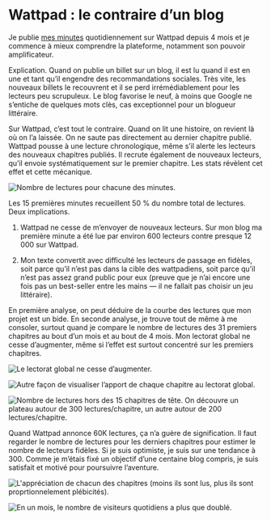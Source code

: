 # Wattpad : le contraire d’un blog

Je publie [mes minutes](http://www.wattpad.com/story/29694130-1-minute) quotidiennement sur Wattpad depuis 4 mois et je commence à mieux comprendre la plateforme, notamment son pouvoir amplificateur.<span id="more-40873"></span>

Explication. Quand on publie un billet sur un blog, il est lu quand il est en une et tant qu’il engendre des recommandations sociales. Très vite, les nouveaux billets le recouvrent et il se perd irrémédiablement pour les lecteurs peu scrupuleux. Le blog favorise le neuf, à moins que Google ne s’entiche de quelques mots clès, cas exceptionnel pour un blogueur littéraire.

Sur Wattpad, c’est tout le contraire. Quand on lit une histoire, on revient là où on l’a laissée. On ne saute pas directement au dernier chapitre publié. Wattpad pousse à une lecture chronologique, même s’il alerte les lecteurs des nouveaux chapitres publiés. Il recrute également de nouveaux lecteurs, qu’il envoie systématiquement sur le premier chapitre. Les stats révèlent cet effet et cette mécanique.

![Nombre de lectures pour chacune des minutes.](https://tcrouzet.com/images_tc/2015/05/wat1.png)

Les 15 premières minutes recueillent 50 % du nombre total de lectures. Deux implications.

1. Wattpad ne cesse de m’envoyer de nouveaux lecteurs. Sur mon blog ma première minute a été lue par environ 600 lecteurs contre presque 12 000 sur Wattpad.

2. Mon texte convertit avec difficulté les lecteurs de passage en fidèles, soit parce qu’il n’est pas dans la cible des wattpadiens, soit parce qu’il n’est pas assez grand public pour eux (preuve que je n’ai encore une fois pas un best-seller entre les mains — il ne fallait pas choisir un jeu littéraire).

En première analyse, on peut déduire de la courbe des lectures que mon projet est un bide. En seconde analyse, je trouve tout de même à me consoler, surtout quand je compare le nombre de lectures des 31 premiers chapitres au bout d’un mois et au bout de 4 mois. Mon lectorat global ne cesse d’augmenter, même si l’effet est surtout concentré sur les premiers chapitres.

![Le lectorat global ne cesse d’augmenter.](https://tcrouzet.com/images_tc/2015/05/wat2.png)

![Autre façon de visualiser l’apport de chaque chapitre au lectorat global.](https://tcrouzet.com/images_tc/2015/05/wat3.png)

![Nombre de lectures hors des 15 chapitres de tête. On découvre un plateau autour de 300 lectures/chapitre, un autre autour de 200 lectures/chapitre.](https://tcrouzet.com/images_tc/2015/05/wat4.png)

Quand Wattpad annonce 60K lectures, ça n’a guère de signification. Il faut regarder le nombre de lectures pour les derniers chapitres pour estimer le nombre de lecteurs fidèles. Si je suis optimiste, je suis sur une tendance à 300. Comme je m’étais fixé un objectif d’une centaine blog compris, je suis satisfait et motivé pour poursuivre l’aventure.

![L'appréciation de chacun des chapitres (moins ils sont lus, plus ils sont proprtionnelement plébicités).](https://tcrouzet.com/images_tc/2015/05/wat5.png)

![En un mois, le nombre de visiteurs quotidiens a plus que doublé.](https://tcrouzet.com/images_tc/2015/05/wat6.png)